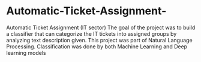 # Automatic-Ticket-Assignment-
Automatic Ticket Assignment (IT sector)
The goal of the project was to build a classifier that can categorize the IT tickets into assigned groups by analyzing text description given. This project was part of Natural Language Processing. Classification was done by both Machine Learning and Deep learning models
